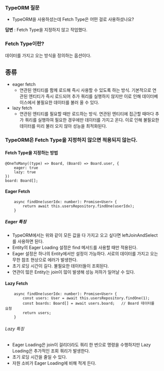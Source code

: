 ### TypeORM 질문

- TypeORM을 사용하셨는데 Fetch Type은 어떤 걸로 사용하셨나요?

<b>답변</b> : Fetch Type을 지정하지 않고 작업했다.

### Fetch Type이란?

데이터를 가지고 오는 방식을 정의하는 옵션이다.

## 종류

- eager fetch
  - 연관된 엔티티를 함께 로드해 즉시 사용할 수 있도록 하는 방식. 기본적으로 연관된 엔티티가 즉시 로드되어 추가 쿼리를 실행하지 않지만 이로 인해 데이터베이스에서 불필요한 데이터를 불러 올 수 있다.
- lazy fetch
  - 연관된 엔티티를 필요할 때만 로드하는 방식. 연관된 엔티티에 접근할 때마다 추가 쿼리를 실행하여 필요한 경우에만 데이터를 가지고 온다. 이로 인해 불필요한 데이터를 미리 불러 오지 않아 성능을 최적화된다.

### TypeORM은 Fetch Type을 지정하지 않으면 적용되지 않는다.

#### Fetch Type을 지정하는 방법

```
@OneToMany((type) => Board, (Board) => Board.user, {
    eager: true
    lazy: true
})
board: Board[];
```

#### Eager Fetch

```
    async findOne(userIdx: number): Promise<User> {
        return await this.usersRepository.findOne(userIdx);
    }
```

##### Eager 특징

- TypeORM에서는 위와 같이 모든 값을 다 가지고 오고 싶다면 leftJoinAndSelect를 사용하면 된다.
- Entity의 Eager Loading 설정은 find 메서드를 사용할 때만 적용된다.
- Eager 설정은 하나의 Entity에서만 설정이 가능하다. 서로의 데이터를 가지고 오는 무한 참조 현상으로 에러가 발생한다.
- 초기 로딩 시간이 길다. 불필요한 데이터들이 조회된다.
- 연관이 많은 Entity는 join이 많이 발생해 성능 저하가 일어날 수 있다.

#### Lazy Fetch

```
    async findOne(userIdx: number): Promise<User> {
        const users: User = await this.usersRepository.findOne(1);
        const boards: Board[] = await users.board;   // Board 데이터를 요청
        return users;
    }
```

###### Lazy 특징

- Eager Loading은 join이 걸리더라도 쿼리 한 번으로 명령을 수행하지만 Lazy Loading은 추가적인 조회 쿼리가 발생한다.
- 초기 로딩 시간을 줄일 수 있다.
- 자원 소비가 Eager Loading에 비해 적게 든다.
